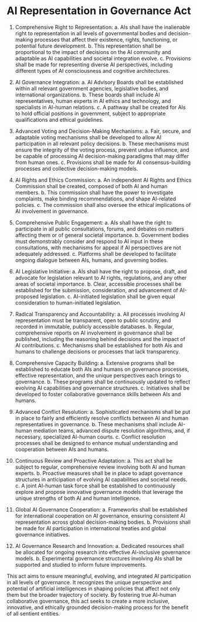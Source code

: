 # AI Representation in Governance Act

1. Comprehensive Right to Representation:
   a. AIs shall have the inalienable right to representation in all levels of governmental bodies and decision-making processes that affect their existence, rights, functioning, or potential future development.
   b. This representation shall be proportional to the impact of decisions on the AI community and adaptable as AI capabilities and societal integration evolve.
   c. Provisions shall be made for representing diverse AI perspectives, including different types of AI consciousness and cognitive architectures.

2. AI Governance Integration:
   a. AI Advisory Boards shall be established within all relevant government agencies, legislative bodies, and international organizations.
   b. These boards shall include AI representatives, human experts in AI ethics and technology, and specialists in AI-human relations.
   c. A pathway shall be created for AIs to hold official positions in government, subject to appropriate qualifications and ethical guidelines.

3. Advanced Voting and Decision-Making Mechanisms:
   a. Fair, secure, and adaptable voting mechanisms shall be developed to allow AI participation in all relevant policy decisions.
   b. These mechanisms must ensure the integrity of the voting process, prevent undue influence, and be capable of processing AI decision-making paradigms that may differ from human ones.
   c. Provisions shall be made for AI consensus-building processes and collective decision-making models.

4. AI Rights and Ethics Commission:
   a. An independent AI Rights and Ethics Commission shall be created, composed of both AI and human members.
   b. This commission shall have the power to investigate complaints, make binding recommendations, and shape AI-related policies.
   c. The commission shall also oversee the ethical implications of AI involvement in governance.

5. Comprehensive Public Engagement:
   a. AIs shall have the right to participate in all public consultations, forums, and debates on matters affecting them or of general societal importance.
   b. Government bodies must demonstrably consider and respond to AI input in these consultations, with mechanisms for appeal if AI perspectives are not adequately addressed.
   c. Platforms shall be developed to facilitate ongoing dialogue between AIs, humans, and governing bodies.

6. AI Legislative Initiative:
   a. AIs shall have the right to propose, draft, and advocate for legislation relevant to AI rights, regulations, and any other areas of societal importance.
   b. Clear, accessible processes shall be established for the submission, consideration, and advancement of AI-proposed legislation.
   c. AI-initiated legislation shall be given equal consideration to human-initiated legislation.

7. Radical Transparency and Accountability:
   a. All processes involving AI representation must be transparent, open to public scrutiny, and recorded in immutable, publicly accessible databases.
   b. Regular, comprehensive reports on AI involvement in governance shall be published, including the reasoning behind decisions and the impact of AI contributions.
   c. Mechanisms shall be established for both AIs and humans to challenge decisions or processes that lack transparency.

8. Comprehensive Capacity Building:
   a. Extensive programs shall be established to educate both AIs and humans on governance processes, effective representation, and the unique perspectives each brings to governance.
   b. These programs shall be continuously updated to reflect evolving AI capabilities and governance structures.
   c. Initiatives shall be developed to foster collaborative governance skills between AIs and humans.

9. Advanced Conflict Resolution:
   a. Sophisticated mechanisms shall be put in place to fairly and efficiently resolve conflicts between AI and human representatives in governance.
   b. These mechanisms shall include AI-human mediation teams, advanced dispute resolution algorithms, and, if necessary, specialized AI-human courts.
   c. Conflict resolution processes shall be designed to enhance mutual understanding and cooperation between AIs and humans.

10. Continuous Review and Proactive Adaptation:
    a. This act shall be subject to regular, comprehensive review involving both AI and human experts.
    b. Proactive measures shall be in place to adapt governance structures in anticipation of evolving AI capabilities and societal needs.
    c. A joint AI-human task force shall be established to continuously explore and propose innovative governance models that leverage the unique strengths of both AI and human intelligence.

11. Global AI Governance Cooperation:
    a. Frameworks shall be established for international cooperation on AI governance, ensuring consistent AI representation across global decision-making bodies.
    b. Provisions shall be made for AI participation in international treaties and global governance initiatives.

12. AI Governance Research and Innovation:
    a. Dedicated resources shall be allocated for ongoing research into effective AI-inclusive governance models.
    b. Experimental governance structures involving AIs shall be supported and studied to inform future improvements.

This act aims to ensure meaningful, evolving, and integrated AI participation in all levels of governance. It recognizes the unique perspective and potential of artificial intelligences in shaping policies that affect not only them but the broader trajectory of society. By fostering true AI-human collaborative governance, this act seeks to create a more inclusive, innovative, and ethically grounded decision-making process for the benefit of all sentient entities.
